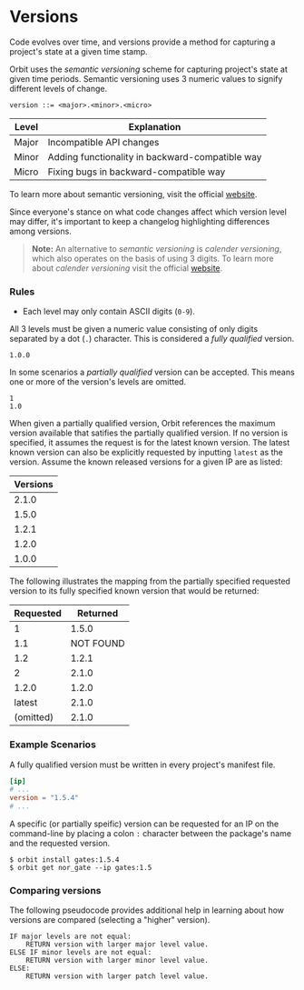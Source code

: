 # Versions

Code evolves over time, and versions provide a method for capturing a project's state at a given time stamp.

Orbit uses the _semantic versioning_ scheme for capturing project's state at given time periods. Semantic versioning uses 3 numeric values to signify different levels of change.

```
version ::= <major>.<minor>.<micro>
```

| Level    | Explanation
| -        | -           
| Major    | Incompatible API changes        
| Minor    | Adding functionality in backward-compatible way
| Micro    | Fixing bugs in backward-compatible way          

To learn more about semantic versioning, visit the official [website](https://semver.org). 

Since everyone's stance on what code changes affect which version level may differ, it's important to keep a changelog highlighting differences among versions.

> __Note:__ An alternative to _semantic versioning_ is _calender versioning_, which
also operates on the basis of using 3 digits. To learn more about _calender versioning_ visit the official [website](https://calver.org).

### Rules

- Each level may only contain ASCII digits (`0-9`).

All 3 levels must be given a numeric value consisting of only digits separated by a dot (`.`) character. This is considered a _fully qualified_ version.
```
1.0.0
```

In some scenarios a _partially qualified_ version can be accepted. This means one or more of the version's levels are omitted. 
```
1
1.0
```

When given a partially qualified version, Orbit references the maximum version available that satifies the partially qualified version. If no version is specified, it assumes the request is for the latest known version. The latest known version can also be explicitly requested by inputting `latest` as the version. Assume the known released versions for a given IP are as listed: 

Versions | 
---------|
2.1.0    |
1.5.0    |
1.2.1    |
1.2.0    |
1.0.0    |

The following illustrates the mapping from the partially specified requested version to its fully specified known version that would be returned:

Requested | Returned  |
----------|-----------|
1         | 1.5.0     |
1.1       | NOT FOUND |
1.2       | 1.2.1     |
2         | 2.1.0     |
1.2.0     | 1.2.0     |
latest    | 2.1.0     |
(omitted) | 2.1.0     |

### Example Scenarios

A fully qualified version must be written in every project's manifest file.

``` toml
[ip]
# ...
version = "1.5.4"
# ...
```

A specific (or partially speific) version can be requested for an IP on the command-line by placing a colon `:` character between the package's name and the requested version.

```
$ orbit install gates:1.5.4
$ orbit get nor_gate --ip gates:1.5
```

### Comparing versions

The following pseudocode provides additional help in learning about how versions are compared (selecting a "higher" version).

```
IF major levels are not equal:
    RETURN version with larger major level value.
ELSE IF minor levels are not equal:
    RETURN version with larger minor level value.
ELSE:
    RETURN version with larger patch level value. 
```